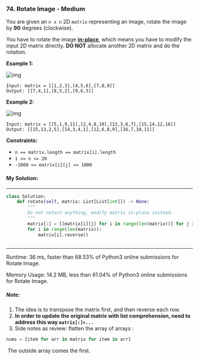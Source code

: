 ### 74. Rotate Image - Medium

You are given an `n x n` 2D `matrix` representing an image, rotate the image by **90** degrees (clockwise).

You have to rotate the image [**in-place**](https://en.wikipedia.org/wiki/In-place_algorithm), which means you have to modify the input 2D matrix directly. **DO NOT** allocate another 2D matrix and do the rotation.

 

**Example 1:**

![img](https://assets.leetcode.com/uploads/2020/08/28/mat1.jpg)

```
Input: matrix = [[1,2,3],[4,5,6],[7,8,9]]
Output: [[7,4,1],[8,5,2],[9,6,3]]
```

**Example 2:**

![img](https://assets.leetcode.com/uploads/2020/08/28/mat2.jpg)

```
Input: matrix = [[5,1,9,11],[2,4,8,10],[13,3,6,7],[15,14,12,16]]
Output: [[15,13,2,5],[14,3,4,1],[12,6,8,9],[16,7,10,11]]
```

 

**Constraints:**

- `n == matrix.length == matrix[i].length`
- `1 <= n <= 20`
- `-1000 <= matrix[i][j] <= 1000`

#### My Solution:

---
```python
class Solution:
    def rotate(self, matrix: List[List[int]]) -> None:
        """
        Do not return anything, modify matrix in-place instead.
        """
        matrix[:] = [[matrix[i][j] for i in range(len(matrix))] for j in range(len(matrix))] 
        for i in range(len(matrix)):
            matrix[i].reverse()
        
```

---

Runtime: 36 ms, faster than 68.53% of Python3 online submissions for Rotate Image.

Memory Usage: 14.2 MB, less than 61.04% of Python3 online submissions for Rotate Image.

##### Note:

1. The idea is to transpose the matrix first, and then reverse each row.
2. **In order to update the original matrix with list comprehension, need to address this way `matrix[:]=...`**
3. Side notes as review: flatten the array of arrays :

```python
nums = [item for arr in matrix for item in arr]
```

​	The outside array comes the first.

